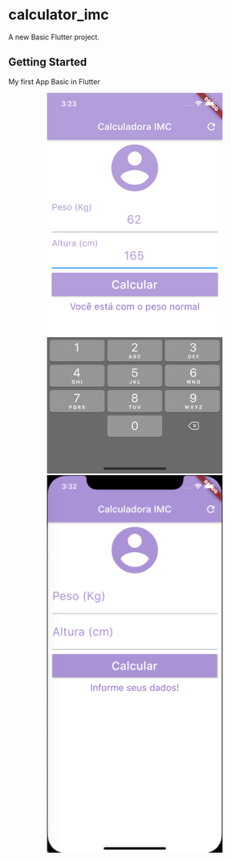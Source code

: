 # calculator_imc

A new Basic Flutter project.

## Getting Started

My first App Basic in Flutter

<p align="center">
  <img src="images/Simulator Screen Shot - iPhone 11 Pro - 2020-07-03 at 15.23.26.png" width="350" title="hover text">
  <img src="images/scren ios.png" width="350" title="hover text">
</p>
